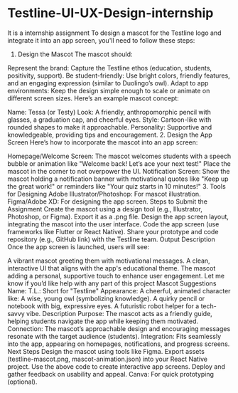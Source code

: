 # Testline-UI-UX-Design-internship
It is a internship assignment
To design a mascot for the Testline logo and integrate it into an app screen, you'll need to follow these steps:

1. Design the Mascot
The mascot should:

Represent the brand: Capture the Testline ethos (education, students, positivity, support).
Be student-friendly: Use bright colors, friendly features, and an engaging expression (similar to Duolingo’s owl).
Adapt to app environments: Keep the design simple enough to scale or animate on different screen sizes.
Here’s an example mascot concept:

Name: Tessa (or Testy)
Look: A friendly, anthropomorphic pencil with glasses, a graduation cap, and cheerful eyes.
Style: Cartoon-like with rounded shapes to make it approachable.
Personality: Supportive and knowledgeable, providing tips and encouragement.
2. Design the App Screen
Here’s how to incorporate the mascot into an app screen:

Homepage/Welcome Screen:
The mascot welcomes students with a speech bubble or animation like "Welcome back! Let’s ace your next test!"
Place the mascot in the corner to not overpower the UI.
Notification Screen:
Show the mascot holding a notification banner with motivational quotes like "Keep up the great work!" or reminders like "Your quiz starts in 10 minutes!"
3. Tools for Designing
Adobe Illustrator/Photoshop: For mascot illustration.
Figma/Adobe XD: For designing the app screen.
Steps to Submit the Assignment
Create the mascot using a design tool (e.g., Illustrator, Photoshop, or Figma). Export it as a .png file.
Design the app screen layout, integrating the mascot into the user interface.
Code the app screen (use frameworks like Flutter or React Native).
Share your prototype and code repository (e.g., GitHub link) with the Testline team.
Output Description
Once the app screen is launched, users will see:

A vibrant mascot greeting them with motivational messages.
A clean, interactive UI that aligns with the app's educational theme.
The mascot adding a personal, supportive touch to enhance user engagement.
Let me know if you’d like help with any part of this project
Mascot Suggestions
Name:
T.L.: Short for "Testline"
Appearance:
A cheerful, animated character like:
A wise, young owl (symbolizing knowledge).
A quirky pencil or notebook with big, expressive eyes.
A futuristic robot helper for a tech-savvy vibe.
Description
Purpose: The mascot acts as a friendly guide, helping students navigate the app while keeping them motivated.
Connection: The mascot’s approachable design and encouraging messages resonate with the target audience (students).
Integration: Fits seamlessly into the app, appearing on homepages, notifications, and progress screens.
Next Steps
Design the mascot using tools like Figma.
Export assets (testline-mascot.png, mascot-animation.json) into your React Native project.
Use the above code to create interactive app screens.
Deploy and gather feedback on usability and appeal.
Canva: For quick prototyping (optional).
